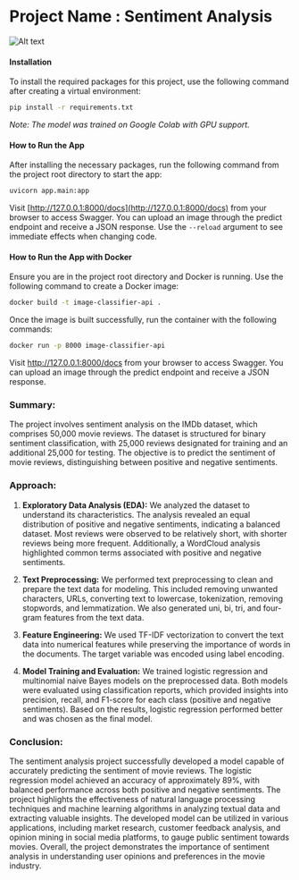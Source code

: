 # Project Name : Sentiment Analysis

![Alt text](https://github.com/raviatkumar/Sentiment-Analysis/assets/125804537/583f8719-5d6e-462e-a106-f5a95a0381c1)

#### Installation

To install the required packages for this project, use the following command after creating a virtual environment:

```bash
pip install -r requirements.txt
```

*Note: The model was trained on Google Colab with GPU support.*

#### How to Run the App

After installing the necessary packages, run the following command from the project root directory to start the app:

```bash
uvicorn app.main:app
```

Visit [http://127.0.0.1:8000/docs](http://127.0.0.1:8000/docs) from your browser to access Swagger. You can upload an image through the predict endpoint and receive a JSON response. Use the `--reload` argument to see immediate effects when changing code.

#### How to Run the App with Docker

Ensure you are in the project root directory and Docker is running. Use the following command to create a Docker image:

```bash
docker build -t image-classifier-api .
```

Once the image is built successfully, run the container with the following commands:

```bash
docker run -p 8000 image-classifier-api
```

Visit http://127.0.0.1:8000/docs from your browser to access Swagger. You can upload an image through the predict endpoint and receive a JSON response.

### **Summary:**

The project involves sentiment analysis on the IMDb dataset, which comprises 50,000 movie reviews. The dataset is structured for binary sentiment classification, with 25,000 reviews designated for training and an additional 25,000 for testing. The objective is to predict the sentiment of movie reviews, distinguishing between positive and negative sentiments.

### **Approach:**

1. **Exploratory Data Analysis (EDA):** We analyzed the dataset to understand its characteristics. The analysis revealed an equal distribution of positive and negative sentiments, indicating a balanced dataset. Most reviews were observed to be relatively short, with shorter reviews being more frequent. Additionally, a WordCloud analysis highlighted common terms associated with positive and negative sentiments.

2. **Text Preprocessing:** We performed text preprocessing to clean and prepare the text data for modeling. This included removing unwanted characters, URLs, converting text to lowercase, tokenization, removing stopwords, and lemmatization. We also generated uni, bi, tri, and four-gram features from the text data.

3. **Feature Engineering:** We used TF-IDF vectorization to convert the text data into numerical features while preserving the importance of words in the documents. The target variable was encoded using label encoding.

4. **Model Training and Evaluation:** We trained logistic regression and multinomial naive Bayes models on the preprocessed data. Both models were evaluated using classification reports, which provided insights into precision, recall, and F1-score for each class (positive and negative sentiments). Based on the results, logistic regression performed better and was chosen as the final model.

### **Conclusion:**

The sentiment analysis project successfully developed a model capable of accurately predicting the sentiment of movie reviews. The logistic regression model achieved an accuracy of approximately 89%, with balanced performance across both positive and negative sentiments. The project highlights the effectiveness of natural language processing techniques and machine learning algorithms in analyzing textual data and extracting valuable insights. The developed model can be utilized in various applications, including market research, customer feedback analysis, and opinion mining in social media platforms, to gauge public sentiment towards movies. Overall, the project demonstrates the importance of sentiment analysis in understanding user opinions and preferences in the movie industry.
